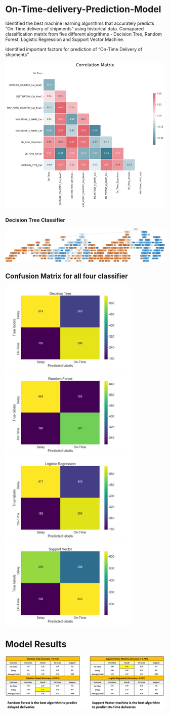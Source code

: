 # On-Time-delivery-Prediction-Model

Identified the best machine learning algorithms that accurately predicts “On-Time delivery of shipments” using historical data. 
Comapared classification matrix from five different alogrithms - Decision Tree, Random Forest, Logistic Regression and Support Vector Machine.

Identified important factors for prediction of “On-Time Delivery of shipments”
 
![Correlation between dependent and independent variables](https://github.com/aashay246/On-Time-delivery-Prediction-Model/blob/main/Corr_all.png)

### Decision Tree Classifier 
![Decision Tree Classifier](https://github.com/aashay246/On-Time-delivery-Prediction-Model/blob/main/shipment_tree.png)

## Confusion Matrix for all four classifier

<img src="https://github.com/aashay246/On-Time-delivery-Prediction-Model/blob/main/DT.png" width="400"/> <img src="https://github.com/aashay246/On-Time-delivery-Prediction-Model/blob/main/rfc.png" width="400"/>
<img src="https://github.com/aashay246/On-Time-delivery-Prediction-Model/blob/main/LR.png" width="400"/> <img src="https://github.com/aashay246/On-Time-delivery-Prediction-Model/blob/main/svc.png" width="400"/>

# Model Results 

![](https://github.com/aashay246/On-Time-delivery-Prediction-Model/blob/main/Result.PNG)
